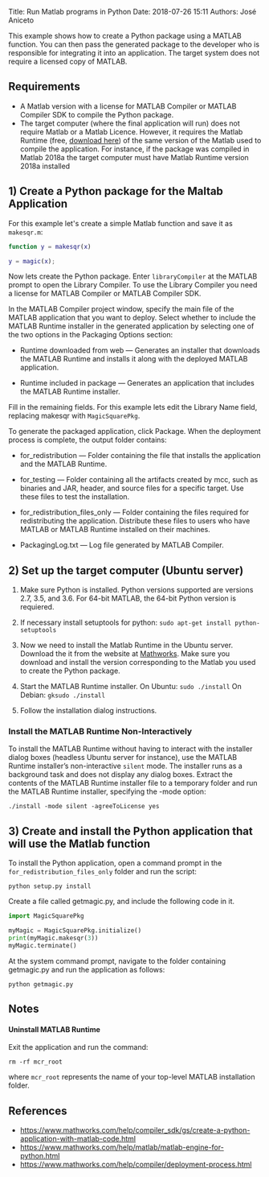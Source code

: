 Title: Run Matlab programs in Python
Date: 2018-07-26 15:11
Authors: José Aniceto


This example shows how to create a Python package using a MATLAB function. You can then pass the generated package to the developer who is responsible for integrating it into an application. The target system does not require a licensed copy of MATLAB.

## Requirements

* A Matlab version with a license for MATLAB Compiler or MATLAB Compiler SDK to compile the Python package.
* The target computer (where the final application will run) does not require Matlab or a Matlab Licence. However, it requires the Matlab Runtime (free, [download here](https://www.mathworks.com/products/compiler/matlab-runtime.html)) of the same version of the Matlab used to compile the application. For instance, if the package was compiled in Matlab 2018a the target computer must have Matlab Runtime version 2018a installed



## 1) Create a Python package for the Maltab Application

For this example let's create a simple Matlab function and save it as `makesqr.m`:

```matlab
function y = makesqr(x)

y = magic(x);
```

Now lets create the Python package. Enter `libraryCompiler` at the MATLAB prompt to open the Library Compiler. To use the Library Compiler you need a license for MATLAB Compiler or MATLAB Compiler SDK.

In the MATLAB Compiler project window, specify the main file of the MATLAB application that you want to deploy. Select whether to include the MATLAB Runtime installer in the generated application by selecting one of the two options in the Packaging Options section:

* Runtime downloaded from web — Generates an installer that downloads the MATLAB Runtime and installs it along with the deployed MATLAB application.

* Runtime included in package — Generates an application that includes the MATLAB Runtime installer.

Fill in the remaining fields. For this example lets edit the Library Name field, replacing makesqr with `MagicSquarePkg`. 

To generate the packaged application, click Package. When the deployment process is complete, the output folder contains:

* for_redistribution — Folder containing the file that installs the application and the MATLAB Runtime.

* for_testing — Folder containing all the artifacts created by mcc, such as binaries and JAR, header, and source files for a specific target. Use these files to test the installation.

* for_redistribution_files_only — Folder containing the files required for redistributing the application. Distribute these files to users who have MATLAB or MATLAB Runtime installed on their machines.

* PackagingLog.txt — Log file generated by MATLAB Compiler.


## 2) Set up the target computer (Ubuntu server)

1) Make sure Python is installed. Python versions supported are versions 2.7, 3.5, and 3.6. For 64-bit MATLAB, the 64-bit Python version is requiered.

2) If necessary install setuptools for python: `sudo apt-get install python-setuptools`

3) Now we need to install the Matlab Runtime in the Ubuntu server. Download the it from the website at [Mathworks](https://www.mathworks.com/products/compiler/mcr). Make sure you download and install the version corresponding to the Matlab you used to create the Python package.

3) Start the MATLAB Runtime installer.
    On Ubuntu: `sudo ./install`
    On Debian: `gksudo ./install`

4) Follow the installation dialog instructions.

### Install the MATLAB Runtime Non-Interactively

To install the MATLAB Runtime without having to interact with the installer dialog boxes (headless Ubuntu server for instance), use the MATLAB Runtime installer’s non-interactive `silent` mode. The installer runs as a background task and does not display any dialog boxes.
Extract the contents of the MATLAB Runtime installer file to a temporary folder and run the MATLAB Runtime installer, specifying the -mode option:
```
./install -mode silent -agreeToLicense yes
```

## 3) Create and install the Python application that will use the Matlab function

To install the Python application, open a command prompt in the `for_redistribution_files_only` folder and run the script:

```
python setup.py install
```

Create a file called getmagic.py, and include the following code in it.

```python
import MagicSquarePkg

myMagic = MagicSquarePkg.initialize()
print(myMagic.makesqr(3))
myMagic.terminate()
```

At the system command prompt, navigate to the folder containing getmagic.py and run the application as follows:
```
python getmagic.py
```

## Notes

#### Uninstall MATLAB Runtime

Exit the application and run the command:
```
rm -rf mcr_root
```

where `mcr_root` represents the name of your top-level MATLAB installation folder.


## References

* https://www.mathworks.com/help/compiler_sdk/gs/create-a-python-application-with-matlab-code.html
* https://www.mathworks.com/help/matlab/matlab-engine-for-python.html
* https://www.mathworks.com/help/compiler/deployment-process.html
